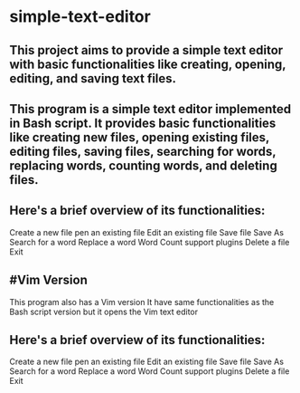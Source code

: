# simple-text-editor
This project aims to provide a simple text editor with basic functionalities like creating, opening, editing, and saving text files.
-


This program is a simple text editor implemented in Bash script. It provides basic functionalities like creating new files, opening existing files, editing files, saving files, searching for words, replacing words, counting words, and deleting files.
-
Here's a brief overview of its functionalities:
-
Create a new file
pen an existing file
Edit an existing file
Save file
Save As
Search for a word
Replace a word
Word Count
support plugins
Delete a file
Exit

#Vim Version
-
This program also has a Vim version It have same functionalities as the Bash script version but it opens the Vim text editor

Here's a brief overview of its functionalities:
-
Create a new file
pen an existing file
Edit an existing file
Save file
Save As
Search for a word
Replace a word
Word Count
support plugins
Delete a file
Exit


